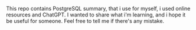 This repo contains PostgreSQL summary, that i use for myself, i used online resources and ChatGPT.
I wanted to share what i'm learning, and i hope it be useful for someone.
Feel free to tell me if there's any mistake.
